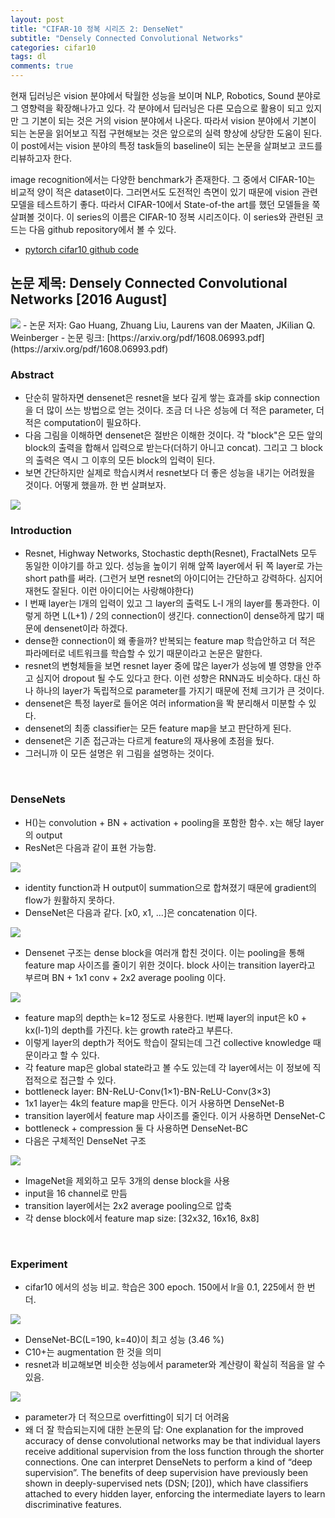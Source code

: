 ```yaml
---
layout: post
title: "CIFAR-10 정복 시리즈 2: DenseNet"
subtitle: "Densely Connected Convolutional Networks"
categories: cifar10
tags: dl
comments: true
---
```


현재 딥러닝은 vision 분야에서 탁월한 성능을 보이며 NLP, Robotics, Sound 분야로 그 영향력을 확장해나가고 있다. 각 분야에서 딥러닝은 다른 모습으로 활용이 되고 있지만 그 기본이 되는 것은 거의 vision 분야에서 나온다. 따라서 vision 분야에서 기본이 되는 논문을 읽어보고 직접 구현해보는 것은 앞으로의 실력 향상에 상당한 도움이 된다. 이 post에서는 vision 분야의 특정 task들의 baseline이 되는 논문을 살펴보고 코드를 리뷰하고자 한다. 

image recognition에서는 다양한 benchmark가 존재한다. 그 중에서 CIFAR-10는 비교적 양이 적은 dataset이다. 그러면서도 도전적인 측면이 있기 때문에 vision 관련 모델을 테스트하기 좋다. 따라서 CIFAR-10에서 State-of-the art를 했던 모델들을 쭉 살펴볼 것이다. 이 series의 이름은 CIFAR-10 정복 시리즈이다. 이 series와 관련된 코드는 다음 github repository에서 볼 수 있다. 

- [pytorch cifar10 github code](https://github.com/dnddnjs/pytorch-cifar10) 


## 논문 제목: Densely Connected Convolutional Networks [2016 August]

<img src="https://www.dropbox.com/s/n7peav3s50ontg9/Screenshot%202018-10-11%2016.11.03.png?dl=1">
- 논문 저자: Gao Huang, Zhuang Liu, Laurens van der Maaten, JKilian Q. Weinberger
- 논문 링크: [https://arxiv.org/pdf/1608.06993.pdf](https://arxiv.org/pdf/1608.06993.pdf)

<br/>

### Abstract
- 단순히 말하자면 densenet은 resnet을 보다 깊게 쌓는 효과를 skip connection을 더 많이 쓰는 방법으로 얻는 것이다. 조금 더 나은 성능에 더 적은 parameter, 더 적은 computation이 필요하다.
- 다음 그림을 이해하면 densenet은 절반은 이해한 것이다. 각 "block"은 모든 앞의 block의 출력을 합해서 입력으로 받는다(더하기 아니고 concat). 그리고 그 block의 출력은 역시 그 이후의 모든 block의 입력이 된다.
- 보면 간단하지만 실제로 학습시켜서 resnet보다 더 좋은 성능을 내기는 어려웠을 것이다. 어떻게 했을까. 한 번 살펴보자.

<img src="https://www.dropbox.com/s/qlw9b3vad5osrqa/Screenshot%202018-10-11%2016.16.10.png?dl=1">

<br/>

### Introduction
- Resnet, Highway Networks, Stochastic depth(Resnet), FractalNets 모두 동일한 이야기를 하고 있다. 성능을 높이기 위해 앞쪽 layer에서 뒤 쪽 layer로 가는 short path를 써라. (그런거 보면 resnet의 아이디어는 간단하고 강력하다. 심지어 재현도 잘된다. 이런 아이디어는 사랑해야한다)
- l 번째 layer는 l개의 입력이 있고 그 layer의 출력도 L-l 개의 layer를 통과한다. 이렇게 하면 L(L+1) / 2의 connection이 생긴다. connection이 dense하게 많기 때문에 densenet이라 하겠다. 
- dense한 connection이 왜 좋을까? 반복되는 feature map 학습안하고 더 적은 파라메터로 네트워크를 학습할 수 있기 때문이라고 논문은 말한다.
- resnet의 변형체들을 보면 resnet layer 중에 많은 layer가 성능에 별 영향을 안주고 심지어 dropout 될 수도 있다고 한다. 이런 성향은 RNN과도 비슷하다. 대신 하나 하나의 layer가 독립적으로 parameter를 가지기 때문에 전체 크기가 큰 것이다.
- densenet은 특정 layer로 들어온 여러 information을 똭 분리해서 미분할 수 있다. 
- densenet의 최종 classifier는 모든 feature map을 보고 판단하게 된다.
- densenet은 기존 접근과는 다르게 feature의 재사용에 초점을 뒀다.
- 그러니까 이 모든 설명은 위 그림을 설명하는 것이다.

<br/>

### DenseNets
- H()는 convolution + BN + activation + pooling을 포함한 함수. x는 해당 layer의 output
- ResNet은 다음과 같이 표현 가능함.
<img src="https://www.dropbox.com/s/kamnx4362ntgrsn/Screenshot%202018-10-11%2016.41.56.png?dl=1">

- identity function과 H output이 summation으로 합쳐졌기 때문에 gradient의 flow가 원활하지 못하다.
- DenseNet은 다음과 같다. [x0, x1, ...]은 concatenation 이다.
<img src="https://www.dropbox.com/s/nojzgv0hg5kg61u/Screenshot%202018-10-11%2016.44.59.png?dl=1">

- Densenet 구조는 dense block을 여러개 합친 것이다. 이는 pooling을 통해 feature map 사이즈를 줄이기 위한 것이다. block 사이는 transition layer라고 부르며 BN + 1x1 conv + 2x2 average pooling 이다. 

<img src="https://www.dropbox.com/s/3y5idt67bea7jid/Screenshot%202018-10-11%2017.00.25.png?dl=1">

- feature map의 depth는 k=12 정도로 사용한다. l번째 layer의 input은 k0 + kx(l-1)의 depth를 가진다. k는 growth rate라고 부른다. 
- 이렇게 layer의 depth가 적어도 학습이 잘되는데 그건 collective knowledge 때문이라고 할 수 있다.
- 각 feature map은 global state라고 볼 수도 있는데 각 layer에서는 이 정보에 직접적으로 접근할 수 있다.
- bottleneck layer: BN-ReLU-Conv(1×1)-BN-ReLU-Conv(3×3)
- 1x1 layer는 4k의 feature map을 만든다. 이거 사용하면 DenseNet-B
- transition layer에서 feature map 사이즈를 줄인다. 이거 사용하면 DenseNet-C
- bottleneck + compression 둘 다 사용하면 DenseNet-BC
- 다음은 구체적인 DenseNet 구조

<img src="https://www.dropbox.com/s/kvq5eypxxzw0l71/Screenshot%202018-10-11%2017.09.19.png?dl=1">

- ImageNet을 제외하고 모두 3개의 dense block을 사용
- input을 16 channel로 만듬
- transition layer에서는 2x2 average pooling으로 압축
- 각 dense block에서 feature map size: [32x32, 16x16, 8x8]

<br/>

### Experiment
- cifar10 에서의 성능 비교. 학습은 300 epoch. 150에서 lr을 0.1, 225에서 한 번 더.
<img src="https://www.dropbox.com/s/05baxltjfhiqqux/Screenshot%202018-10-11%2017.16.51.png?dl=1">

- DenseNet-BC(L=190, k=40)이 최고 성능 (3.46 %)
- C10+는 augmentation 한 것을 의미
- resnet과 비교해보면 비슷한 성능에서 parameter와 계산량이 확실히 적음을 알 수 있음.

<img src="https://www.dropbox.com/s/ss0fkd96l48b9jw/Screenshot%202018-10-11%2017.23.08.png?dl=1">

- parameter가 더 적으므로 overfitting이 되기 더 어려움
- 왜 더 잘 학습되는지에 대한 논문의 답: One explanation for the improved
accuracy of dense convolutional networks may be
that individual layers receive additional supervision from
the loss function through the shorter connections. One can
interpret DenseNets to perform a kind of “deep supervision”.
The benefits of deep supervision have previously
been shown in deeply-supervised nets (DSN; [20]), which
have classifiers attached to every hidden layer, enforcing the
intermediate layers to learn discriminative features.




